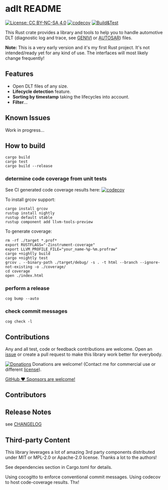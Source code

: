 # adlt README
[![License: CC BY-NC-SA 4.0](https://img.shields.io/badge/License-CC_BY--NC--SA_4.0-lightgrey.svg)](https://creativecommons.org/licenses/by-nc-sa/4.0/)
[![codecov](https://codecov.io/gh/mbehr1/adlt/branch/main/graph/badge.svg?[token=IXSFCJO277)](https://codecov.io/gh/mbehr1/adlt)
[![Build&Test](https://github.com/mbehr1/adlt/actions/workflows/rust.yml/badge.svg)](https://github.com/mbehr1/adlt/actions?query=workflow%3ARust)

This Rust crate provides a library and tools to help you to handle automotive DLT (diagnostic log and trace, see [GENIVI](https://at.projects.genivi.org/wiki/display/PROJ/Diagnostic+Log+and+Trace) or [AUTOSAR](https://www.autosar.org/fileadmin/user_upload/standards/foundation/1-0/AUTOSAR_PRS_DiagnosticLogAndTraceProtocol.pdf)) files.

**Note:** This is a very early version and it's my first Rust project. It's not intended/ready yet for any kind of use. The interfaces will most likely change frequently!

## Features

- Open DLT files of any size.
- **Lifecycle detection** feature.
- **Sorting by timestamp** taking the lifecycles into account.
- **Filter**...

## Known Issues

Work in progress...

## How to build

```
cargo build
cargo test
cargo build --release
```

### determine code coverage from unit tests

See CI generated code coverage results here:
[![codecov](https://codecov.io/gh/mbehr1/adlt/branch/main/graph/badge.svg?token=IXSFCJO277)](https://codecov.io/gh/mbehr1/adlt)

To install grcov support:
```
cargo install grcov
rustup install nightly
rustup default stable
rustup component add llvm-tools-preview
```

To generate coverage:
```
rm -rf ./target *.prof* 
export RUSTFLAGS="-Zinstrument-coverage"
export LLVM_PROFILE_FILE="your_name-%p-%m.profraw" 
cargo +nightly build
cargo +nightly test
grcov . --binary-path ./target/debug/ -s . -t html --branch --ignore-not-existing -o ./coverage/
cd coverage
open ./index.html
```

### perform a release
```
cog bump --auto
```

### check commit messages
```
cog check -l
```

## Contributions

Any and all test, code or feedback contributions are welcome.
Open an [issue](https://github.com/mbehr1/adlt/issues) or create a pull request to make this library work better for everybody.

[![Donations](https://www.paypalobjects.com/en_US/DK/i/btn/btn_donateCC_LG.gif)](https://www.paypal.com/cgi-bin/webscr?cmd=_s-xclick&hosted_button_id=2ZNMJP5P43QQN&source=url) Donations are welcome! (Contact me for commercial use or different [license](https://creativecommons.org/licenses/by-nc-sa/4.0/legalcode)).

[GitHub ♥︎ Sponsors are welcome!](https://github.com/sponsors/mbehr1)

## Contributors

## Release Notes

see [CHANGELOG](./CHANGELOG.md)

## Third-party Content

This library leverages a lot of amazing 3rd party components distributed under MIT or MPL-2.0 or Apache-2.0 license. Thanks a lot to the authors!

See dependencies section in Cargo.toml for details.

Using cocogitto to enforce conventional commit messages.
Using codecov to host code-coverage results. Thx!
